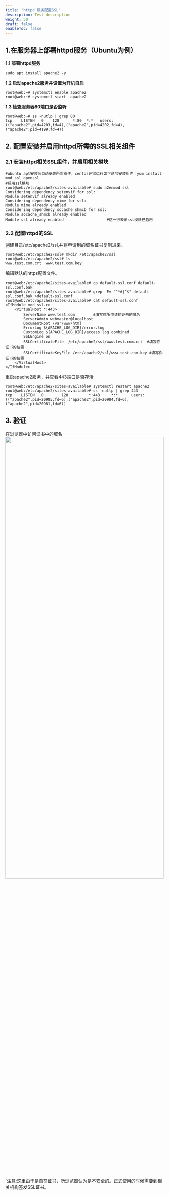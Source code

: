 ```yaml
---
title: "httpd 服务配置SSL"
description: Test description
weight: 50
draft: false
enableToc: false
---
```



## 1.在服务器上部署httpd服务（Ubuntu为例）

**1.1 部署httpd服务**

```
sudo apt install apache2 -y
```

**1.2 启动apache2服务并设置为开机自启**

```
root@web:~# systemctl enable apache2
root@web:~# systemctl start  apache2
```

**1.3 检查服务器80端口是否监听**

```
root@web:~# ss -nutlp | grep 80
tcp    LISTEN   0    128      *:80  *:*   users:(("apache2",pid=4203,fd=4),("apache2",pid=4202,fd=4),("apache2",pid=4199,fd=4))

```

## 2. 配置安装并启用httpd所需的SSL相关组件

### 2.1 安装httpd相关SSL组件，并启用相关模块

```
#ubuntu apt安装会自动安装所需组件，centos还需运行如下命令安装组件：yum install mod_ssl openssl
#启用ssl模块
root@web:/etc/apache2/sites-available# sudo a2enmod ssl
Considering dependency setenvif for ssl:
Module setenvif already enabled
Considering dependency mime for ssl:
Module mime already enabled
Considering dependency socache_shmcb for ssl:
Module socache_shmcb already enabled
Module ssl already enabled                   #这一行表示ssl模块已启用
```

### 2.2 配置httpd的SSL

创建目录/etc/apache2/ssl,并将申请到的域名证书复制进来。

```
root@web:/etc/apache2/ssl# mkdir /etc/apache2/ssl
root@web:/etc/apache2/ssl# ls
www.test.com.crt  www.test.com.key
```

编辑默认的https配置文件。

```
root@web:/etc/apache2/sites-available# cp default-ssl.conf default-ssl.conf.bak
root@web:/etc/apache2/sites-available# grep -Ev "^*#|^$" default-ssl.conf.bak >default-ssl.conf 
root@web:/etc/apache2/sites-available# cat default-ssl.conf
<IfModule mod_ssl.c>
	<VirtualHost *:443>
        ServerName www.test.com        #填写你所申请的证书的域名
		ServerAdmin webmaster@localhost
		DocumentRoot /var/www/html
		ErrorLog ${APACHE_LOG_DIR}/error.log
		CustomLog ${APACHE_LOG_DIR}/access.log combined
		SSLEngine on
		SSLCertificateFile	/etc/apache2/ssl/www.test.com.crt  #填写你证书的位置
		SSLCertificateKeyFile /etc/apache2/ssl/www.test.com.key #填写你证书的位置
	</VirtualHost>
</IfModule>

```

重启apache2服务，并查看443端口是否存活

```
root@web:/etc/apache2/sites-available# systemctl restart apache2
root@web:/etc/apache2/sites-available# ss -nutlp | grep 443
tcp    LISTEN   0        128         *:443     *:*      users:(("apache2",pid=20985,fd=6),("apache2",pid=20984,fd=6),("apache2",pid=20981,fd=6))
```

## 3. 验证

在浏览器中访问证书中的域名<img src="../../_images/https.png" width="100%" height="60%">

`注意:这里由于是自签证书，所浏览器认为是不安全的。正式使用的时候需要到相关机构签发SSL证书。

